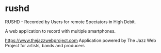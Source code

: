 # rushd
RUSHD - Recorded by Users for remote Spectators in High Debit. 

A web application to record with multiple smartphones.


https://www.thejazzwebproject.com
Application powered by The Jazz Web Project for artists, bands and producers
